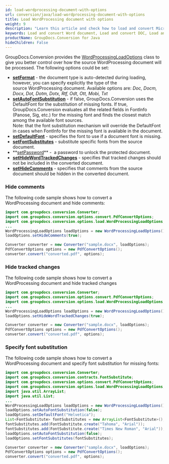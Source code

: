 ```yaml
---
id: load-wordprocessing-document-with-options
url: conversion/java/load-wordprocessing-document-with-options
title: Load WordProcessing document with options
weight: 9
description: "Learn this article and check how to load and convert Microsoft Word and Open Document files with advanced options using GroupDocs.Conversion for Java API."
keywords: Load and convert Word document, Load and convert DOC, Load and convert DOCX, Load and convert ODT, Load and convert OTT
productName: GroupDocs.Conversion for Java
hideChildren: False
---
```

GroupDocs.Conversion provides the [WordProcessingLoadOptions](https://reference.groupdocs.com/java/conversion/com.groupdocs.conversion.options.load/WordProcessingLoadOptions) class to give you better control over how the source WordProcessing document will be processed. The following options could be set: 

*   **[setFormat](https://reference.groupdocs.com/java/conversion/com.groupdocs.conversion.options.load/WordProcessingLoadOptions#setFormat(com.groupdocs.conversion.filetypes.WordProcessingFileType))** -  the document type is auto-detected during loading, however, you can specify explicitly the type of the source WordProcessing document. Available options are: *Doc, Docm, Docx, Dot, Dotm, Dotx, Rtf, Odt, Ott, Mobi, Txt*
*   **[setAutoFontSubstitution](https://reference.groupdocs.com/java/conversion/com.groupdocs.conversion.options.load/WordProcessingLoadOptions#setAutoFontSubstitution(boolean))** - if false, GroupDocs.Conversion uses the DefaultFont for the substitution of missing fonts. If true, GroupDocs.Conversion evaluates all the related fields in FontInfo (Panose, Sig, etc.) for the missing font and finds the closest match among the available font sources.   
    Note: that the font substitution mechanism will override the DefaultFont in cases when FontInfo for the missing font is available in the document.
*   **[setDefaultFont](https://reference.groupdocs.com/java/conversion/com.groupdocs.conversion.options.load/WordProcessingLoadOptions#setDefaultFont(java.lang.String))** -  specifies the font to use if a document font is missing.
*   **[setFontSubstitutes](https://reference.groupdocs.com/java/conversion/com.groupdocs.conversion.options.load/WordProcessingLoadOptions#setFontSubstitutes(java.util.List))** -  substitute specific fonts from the source document.
*   **[setPassword](https://reference.groupdocs.com/java/conversion/com.groupdocs.conversion.options.load/WordProcessingLoadOptions#setPassword(java.lang.String))** -  a password to unlock the protected document.
*   **[setHideWordTrackedChanges](https://reference.groupdocs.com/java/conversion/com.groupdocs.conversion.options.load/WordProcessingLoadOptions#setHideWordTrackedChanges(boolean))** - specifies that tracked changes should not be included in the converted document.
*   **[setHideComments](https://reference.groupdocs.com/java/conversion/com.groupdocs.conversion.options.load/WordProcessingLoadOptions#setHideComments(boolean))** - specifies that comments from the source document should be hidden in the converted document.

### Hide comments

The following code sample shows how to convert a WordProcessing document and hide comments:

```java
import com.groupdocs.conversion.Converter;
import com.groupdocs.conversion.options.convert.PdfConvertOptions;
import com.groupdocs.conversion.options.load.WordProcessingLoadOptions;
...
WordProcessingLoadOptions loadOptions = new WordProcessingLoadOptions();
loadOptions.setHideComments(true);

Converter converter = new Converter("sample.docx", loadOptions);
PdfConvertOptions options = new PdfConvertOptions();
converter.convert("converted.pdf", options);
```

### Hide tracked changes

The following code sample shows how to convert a WordProcessing document and hide tracked changes

```java
import com.groupdocs.conversion.Converter;
import com.groupdocs.conversion.options.convert.PdfConvertOptions;
import com.groupdocs.conversion.options.load.WordProcessingLoadOptions;
...
WordProcessingLoadOptions loadOptions = new WordProcessingLoadOptions();
loadOptions.setHideWordTrackedChanges(true);

Converter converter = new Converter("sample.docx", loadOptions);
PdfConvertOptions options = new PdfConvertOptions();
converter.convert("converted.pdf", options);
```

### Specify font substitution

The following code sample shows how to convert a WordProcessing document and specify font substitution for missing fonts:

```java
import com.groupdocs.conversion.Converter;
import com.groupdocs.conversion.contracts.FontSubstitute;
import com.groupdocs.conversion.options.convert.PdfConvertOptions;
import com.groupdocs.conversion.options.load.WordProcessingLoadOptions;
import java.util.ArrayList;
import java.util.List;
...
WordProcessingLoadOptions loadOptions = new WordProcessingLoadOptions();
loadOptions.setAutoFontSubstitution(false);
loadOptions.setDefaultFont("Helvetica");
List<FontSubstitute> fontSubstitutes = new ArrayList<FontSubstitute>();
fontSubstitutes.add(FontSubstitute.create("Tahoma", "Arial"));
fontSubstitutes.add(FontSubstitute.create("Times New Roman", "Arial"));
loadOptions.setAutoFontSubstitution(false);
loadOptions.setFontSubstitutes(fontSubstitutes);

Converter converter = new Converter("sample.docx", loadOptions);
PdfConvertOptions options = new PdfConvertOptions();
converter.convert("converted.pdf", options);
```
